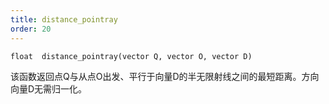 ```yaml
---
title: distance_pointray
order: 20
---
```

`float  distance_pointray(vector Q, vector O, vector D)`

该函数返回点Q与从点O出发、平行于向量D的半无限射线之间的最短距离。方向向量D无需归一化。
